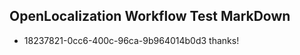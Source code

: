 ## OpenLocalization Workflow Test MarkDown
* 18237821-0cc6-400c-96ca-9b964014b0d3 
thanks!<!--HONumber=Mar16_HO4-->
